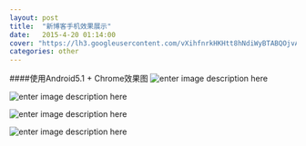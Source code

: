 ```yaml
---
layout: post
title:  "新博客手机效果展示"
date:   2015-4-20 01:14:00
cover: "https://lh3.googleusercontent.com/vXihfnrkHKHtt8hNdiWyBTABQOjvAov6HgCkkjCFQDQ=s0"
categories: other
---
```

####使用Android5.1 + Chrome效果图
![enter image description here](https://lh3.googleusercontent.com/vXihfnrkHKHtt8hNdiWyBTABQOjvAov6HgCkkjCFQDQ=s0 "Screenshot_2015-04-18-23-05-37.png")

![enter image description here](https://lh3.googleusercontent.com/PMqUUTLQlABW4f4n1nI50h96Ps06SPFJJyQd6iPiP9Q=s0 "Screenshot_2015-04-18-23-05-44.png")

![enter image description here](https://lh3.googleusercontent.com/5O7OLcD416hb1z3Fp414HwfvGCN08fcCW57rG-omcnk=s0 "Screenshot_2015-04-18-23-05-48.png")

![enter image description here](https://lh3.googleusercontent.com/GoKbZXMuHdbJSIj0SobtPUpbfrIfQz6xBliYbM60tEg=s0 "Screenshot_2015-04-18-23-27-59.png")